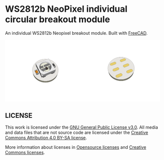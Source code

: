 # WS2812b NeoPixel individual circular breakout module
An individual WS2812b Neopixel breakout module. Built with [FreeCAD](https://freecadweb.org).

<img src="NeoPixel-breakout.png" width="50%"/><img src="NeoPixel-breakout_pads.png" width="50%"/>


## LICENSE

This work is licensed under the [GNU General Public License v3.0](../LICENSE-GPLV30). All media and data files that are not source code are licensed under the [Creative Commons Attribution 4.0 BY-SA license](../LICENSE-CCBYSA40).

More information about licenses in [Opensource licenses](https://opensource.org/licenses/) and [Creative Commons licenses](https://creativecommons.org/licenses/).
